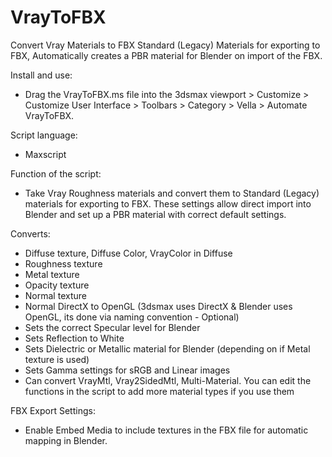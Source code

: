# VrayToFBX
Convert Vray Materials to FBX Standard (Legacy) Materials for exporting to FBX, Automatically creates a PBR material for Blender on import of the FBX.

Install and use: 
- Drag the VrayToFBX.ms file into the 3dsmax viewport > Customize > Customize User Interface > Toolbars > Category > Vella > Automate VrayToFBX.

Script language:
- Maxscript

Function of the script:
- Take Vray Roughness materials and convert them to Standard (Legacy) materials for exporting to FBX. These settings allow direct import into Blender and set up a PBR material with correct default settings.

Converts:
- Diffuse texture, Diffuse Color, VrayColor in Diffuse
- Roughness texture
- Metal texture
- Opacity texture
- Normal texture
- Normal DirectX to OpenGL (3dsmax uses DirectX & Blender uses OpenGL, its done via naming convention - Optional)
- Sets the correct Specular level for Blender
- Sets Reflection to White
- Sets Dielectric or Metallic material for Blender (depending on if Metal texture is used)
- Sets Gamma settings for sRGB and Linear images
- Can convert VrayMtl, Vray2SidedMtl, Multi-Material. You can edit the functions in the script to add more material types if you use them

FBX Export Settings:
- Enable Embed Media to include textures in the FBX file for automatic mapping in Blender.
